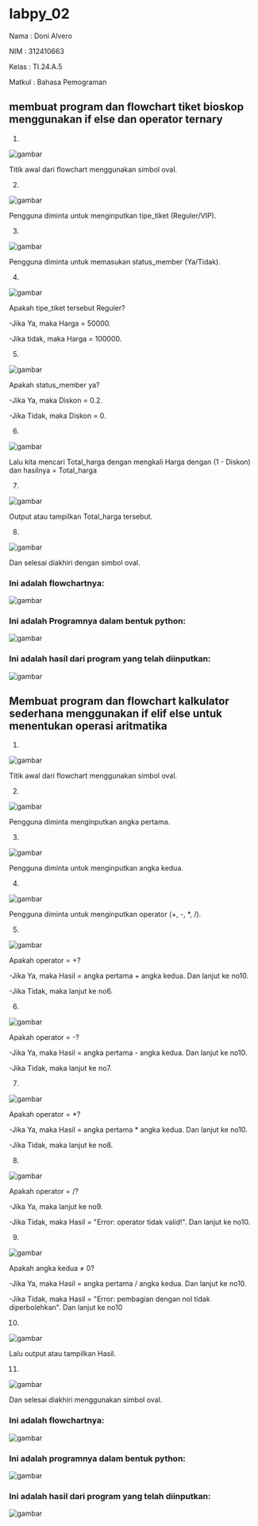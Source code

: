 # labpy_02
Nama    : Doni Alvero

NIM     : 312410663

Kelas   : TI.24.A.5

Matkul  : Bahasa Pemograman

## membuat program dan flowchart tiket bioskop menggunakan if else dan operator ternary

1.
![gambar](fw2.png)

Titik awal dari flowchart menggunakan simbol oval.

2.
![gambar](fw3.png)

Pengguna diminta untuk menginputkan tipe_tiket (Reguler/VIP).

3.
![gambar](fw4.png)

Pengguna diminta untuk memasukan status_member (Ya/Tidak).

4.
![gambar](fw5.png)

Apakah tipe_tiket tersebut Reguler?

-Jika Ya, maka Harga = 50000.

-Jika tidak, maka Harga = 100000.

5.
![gambar](fw6.png)

Apakah status_member ya?

-Jika Ya, maka Diskon = 0.2.

-Jika Tidak, maka Diskon = 0.

6.
![gambar](fw7.png)

Lalu kita mencari Total_harga dengan mengkali Harga dengan (1 - Diskon) dan hasilnya = Total_harga

7.
![gambar](fw8.png)

Output atau tampilkan Total_harga tersebut.

8.
![gambar](fw9.png)

Dan selesai diakhiri dengan simbol oval.

### Ini adalah flowchartnya:

![gambar](fw1.png)

### Ini adalah Programnya dalam bentuk python:

![gambar](hasil1.png)

### Ini adalah hasil dari program yang telah diinputkan:

![gambar](hasil2.png)

## Membuat program dan flowchart kalkulator sederhana menggunakan if elif else untuk menentukan operasi aritmatika

1.
![gambar](fc2.png)

Titik awal dari flowchart menggunakan simbol oval.

2.
![gambar](fc3.png)

Pengguna diminta menginputkan angka pertama.

3.
![gambar](fc4.png)

Pengguna diminta untuk menginputkan angka kedua.

4.
![gambar](fc5.png)

Pengguna diminta untuk menginputkan operator (+, -, *, /).

5.
![gambar](fc6.png)

Apakah operator = +?

-Jika Ya, maka Hasil = angka pertama + angka kedua. Dan lanjut ke no10.

-Jika Tidak, maka lanjut ke no6.

6.
![gambar](fc7.png)

Apakah operator = -?

-Jika Ya, maka Hasil = angka pertama - angka kedua. Dan lanjut ke no10.

-Jika Tidak, maka lanjut ke no7.

7.
![gambar](fc8.png)

Apakah operator = *?

-Jika Ya, maka Hasil = angka pertama * angka kedua. Dan lanjut ke no10.

-Jika Tidak, maka lanjut ke no8.

8.
![gambar](fc9.png)

Apakah operator = /?

-Jika Ya, maka lanjut ke no9.

-Jika Tidak, maka Hasil = "Error: operator tidak valid!". Dan lanjut ke no10.

9.
![gambar](fc10.png)

Apakah angka kedua ≠ 0?

-Jika Ya, maka Hasil = angka pertama / angka kedua. Dan lanjut ke no10.

-Jika Tidak, maka Hasil = "Error: pembagian dengan nol tidak diperbolehkan". Dan lanjut ke no10

10.
![gambar](fc11.png)

Lalu output atau tampilkan Hasil.

11.
![gambar](fc12.png)

Dan selesai diakhiri menggunakan simbol oval.

### Ini adalah flowchartnya:

![gambar](fc1.png)

### Ini adalah programnya dalam bentuk python:

![gambar](hasil4.png)

### Ini adalah hasil dari program yang telah diinputkan:

![gambar](hasil3.png)
